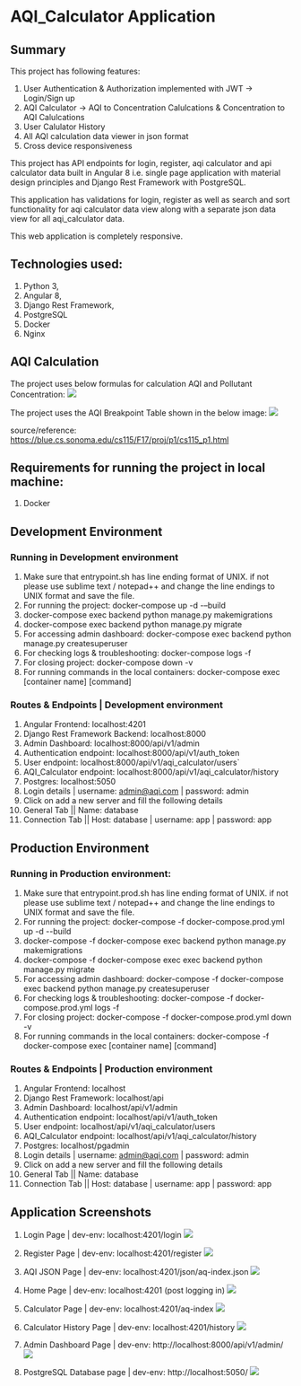 # AQI_Calculator Application

## **Summary**

This project has following features:

1. User Authentication & Authorization implemented with JWT -> Login/Sign up
2. AQI Calculator -> AQI to Concentration Calulcations & Concentration to AQI Calulcations
3. User Calulator History
4. All AQI calculation data viewer in json format
5. Cross device responsiveness

This project has API endpoints for login, register, aqi calculator and api calculator data built in Angular 8 i.e. single page application with material design principles and Django Rest Framework with PostgreSQL.

This application has validations for login, register as well as search and sort functionality for aqi calculator data view along with a separate json data view for all aqi_calculator data.

This web application is completely responsive.

## **Technologies used:**

1. Python 3,
2. Angular 8,
3. Django Rest Framework,
4. PostgreSQL
5. Docker
6. Nginx

## AQI Calculation

The project uses below formulas for calculation AQI and Pollutant Concentration:
![](https://github.com/Tushh007/aqi_calculator_app/blob/master/screenshots/aqi_formula.PNG)

The project uses the AQI Breakpoint Table shown in the below image:
![](https://github.com/Tushh007/aqi_calculator_app/blob/master/screenshots/aqi_breakpoint_table.PNG)

source/reference: https://blue.cs.sonoma.edu/cs115/F17/proj/p1/cs115_p1.html

## **Requirements for running the project in local machine:**

1. Docker

## Development Environment

### **Running in Development environment**

1. Make sure that entrypoint.sh has line ending format of UNIX. if not please use sublime text / notepad++ and change the line endings to UNIX format and save the file.
2. For running the project: docker-compose up -d -–build
3. docker-compose exec backend python manage.py makemigrations
4. docker-compose exec backend python manage.py migrate
5. For accessing admin dashboard: docker-compose exec backend python manage.py createsuperuser
6. For checking logs &amp; troubleshooting: docker-compose logs -f
7. For closing project: docker-compose down -v
8. For running commands in the local containers: docker-compose exec [container name] [command]

### **Routes &amp; Endpoints | Development environment**

1. Angular Frontend: localhost:4201
2. Django Rest Framework Backend: localhost:8000
3. Admin Dashboard: localhost:8000/api/v1/admin
4. Authentication endpoint: localhost:8000/api/v1/auth_token
5. User endpoint: localhost:8000/api/v1/aqi_calculator/users`
6. AQI_Calculator endpoint: localhost:8000/api/v1/aqi_calculator/history
7. Postgres: localhost:5050
8. Login details | username: [admin@aqi.com](mailto:admin@aqi.com) | password: admin
9. Click on add a new server and fill the following details
10. General Tab || Name: database
11. Connection Tab || Host: database | username: app | password: app

## Production Environment

### **Running in Production environment:**

1. Make sure that entrypoint.prod.sh has line ending format of UNIX. if not please use sublime text / notepad++ and change the line endings to UNIX format and save the file.
2. For running the project: docker-compose -f docker-compose.prod.yml up -d --build
3. docker-compose -f docker-compose exec backend python manage.py makemigrations
4. docker-compose -f docker-compose exec exec backend python manage.py migrate
5. For accessing admin dashboard: docker-compose -f docker-compose exec backend python manage.py createsuperuser
6. For checking logs &amp; troubleshooting: docker-compose -f docker-compose.prod.yml logs -f
7. For closing project: docker-compose -f docker-compose.prod.yml down -v
8. For running commands in the local containers: docker-compose -f docker-compose exec [container name] [command]

### **Routes &amp; Endpoints | Production environment**

1. Angular Frontend: localhost
2. Django Rest Framework: localhost/api
3. Admin Dashboard: localhost/api/v1/admin
4. Authentication endpoint: localhost/api/v1/auth_token
5. User endpoint: localhost/api/v1/aqi_calculator/users
6. AQI_Calculator endpoint: localhost/api/v1/aqi_calculator/history
7. Postgres: localhost/pgadmin
8. Login details | username: [admin@aqi.com](mailto:admin@aqi.com) | password: admin
9. Click on add a new server and fill the following details
10. General Tab || Name: database
11. Connection Tab || Host: database | username: app | password: app

## Application Screenshots

1. Login Page | dev-env: localhost:4201/login
   ![](https://github.com/Tushh007/aqi_calculator_app/blob/master/screenshots/login-page.png)

2. Register Page | dev-env: localhost:4201/register
   ![](https://github.com/Tushh007/aqi_calculator_app/blob/master/screenshots/register-page.png)

3. AQI JSON Page | dev-env: localhost:4201/json/aq-index.json
   ![](https://github.com/Tushh007/aqi_calculator_app/blob/master/screenshots/aqi-json-page.png)

4. Home Page | dev-env: localhost:4201 (post logging in)
   ![](https://github.com/Tushh007/aqi_calculator_app/blob/master/screenshots/home-page.png)

5. Calculator Page | dev-env: localhost:4201/aq-index
   ![](https://github.com/Tushh007/aqi_calculator_app/blob/master/screenshots/calculator-page.png)

6. Calculator History Page | dev-env: localhost:4201/history
   ![](https://github.com/Tushh007/aqi_calculator_app/blob/master/screenshots/calculator-history-page.png)

7. Admin Dashboard Page | dev-env: http://localhost:8000/api/v1/admin/
   ![](https://github.com/Tushh007/aqi_calculator_app/blob/master/screenshots/admin-dashboard-page.png)

8. PostgreSQL Database page | dev-env: http://localhost:5050/
   ![](https://github.com/Tushh007/aqi_calculator_app/blob/master/screenshots/postgres-page.png)
